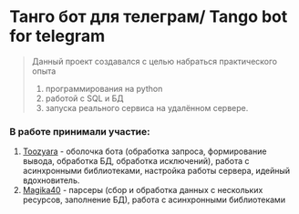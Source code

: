 # Танго бот для телеграм/ Tango bot for telegram

>Данный проект создавался с целью набраться практического опыта
>1. программирования на python
>2. работой с SQL и БД
>3. запуска реального сервиса на удалённом сервере.

### В работе принимали участие: 
1. [Toozyara](https://github.com/Toozyara) - оболочка бота (обработка запроса, формирование вывода, обработка БД, обработка исключений), работа с асинхронными библиотеками, настройка работы сервера, идейный вдохновитель. 
2. [Magika40](https://github.com/magika40) - парсеры (сбор и обработка данных с нескольких ресурсов, заполнение БД), работа с асинхронными библиотеками
